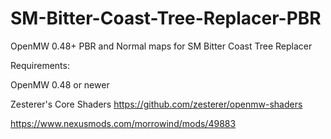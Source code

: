 # SM-Bitter-Coast-Tree-Replacer-PBR
OpenMW 0.48+   PBR and Normal maps for SM Bitter Coast Tree Replacer

Requirements:

OpenMW 0.48 or newer

Zesterer's Core Shaders https://github.com/zesterer/openmw-shaders

https://www.nexusmods.com/morrowind/mods/49883
